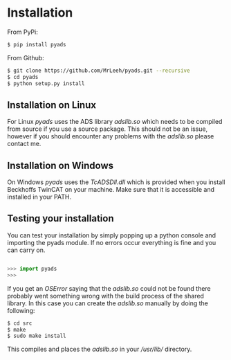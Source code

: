 # Installation

From PyPi:

```bash
$ pip install pyads
```

From Github:

```bash
$ git clone https://github.com/MrLeeh/pyads.git --recursive
$ cd pyads
$ python setup.py install
```

## Installation on Linux

For Linux *pyads* uses the ADS library *adslib.so* which needs to be compiled
from source if you use a source package. This should not be an issue, however
if you should encounter any problems with the *adslib.so* please contact me.

## Installation on Windows

On Windows *pyads* uses the *TcADSDll.dll* which is provided when you install
Beckhoffs TwinCAT on your machine. Make sure that it is accessible and 
installed in your PATH.

## Testing your installation

You can test your installation by simply popping up a python console and
importing the pyads module. If no errors occur everything is fine and you can
carry on.

```python

>>> import pyads
>>>
```

If you get an *OSError* saying that the *adslib.so* could not be found there
probably went something wrong with the build process of the shared library. In
this case you can create the *adslib.so* manually by doing the following:

```bash
$ cd src
$ make
$ sudo make install
```

This compiles and places the *adslib.so* in your */usr/lib/* directory.

